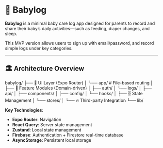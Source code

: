 # 👶 Babylog

**Babylog** is a minimal baby care log app designed for parents to record and share their baby’s daily activities—such as feeding, diaper changes, and sleep.

This MVP version allows users to sign up with email/password, and record simple logs under key categories.

---

## 🏛 Architecture Overview

babylog/
├── 📱 UI Layer (Expo Router)
│ └── app/ # File-based routing
│
├── 🧩 Feature Modules (Domain-driven)
│ ├── auth/
│ └── logs/
│    ├── api/
│    ├── components/
│    ├── config/
│    └── hooks/
│
├── 🗄️ State Management
│ └── stores/
│
└── 🔥 Third-party Integration
  └── lib/

**Key Technologies:**
- **Expo Router**: Navigation
- **React Query**: Server state management
- **Zustand**: Local state management
- **Firebase**: Authentication + Firestore real-time database
- **AsyncStorage**: Persistent local storage